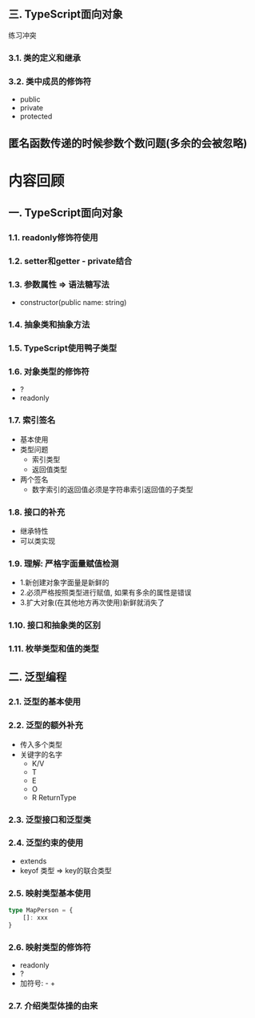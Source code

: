 ## 三. TypeScript面向对象
 练习冲突
### 3.1. 类的定义和继承





### 3.2. 类中成员的修饰符

* public
* private
* protected





## 匿名函数传递的时候参数个数问题(多余的会被忽略)


# 内容回顾

## 一. TypeScript面向对象

### 1.1. readonly修饰符使用





### 1.2. setter和getter - private结合





### 1.3. 参数属性 => 语法糖写法 

* constructor(public name: string)





### 1.4. 抽象类和抽象方法





### 1.5. TypeScript使用鸭子类型





### 1.6. 对象类型的修饰符

* ?
* readonly





### 1.7. 索引签名

* 基本使用
* 类型问题
  * 索引类型
  * 返回值类型
* 两个签名
  * 数字索引的返回值必须是字符串索引返回值的子类型



### 1.8. 接口的补充

* 继承特性
* 可以类实现





### 1.9. 理解: 严格字面量赋值检测

* 1.新创建对象字面量是新鲜的
* 2.必须严格按照类型进行赋值, 如果有多余的属性是错误
* 3.扩大对象(在其他地方再次使用)新鲜就消失了





### 1.10. 接口和抽象类的区别





### 1.11. 枚举类型和值的类型







## 二. 泛型编程

### 2.1. 泛型的基本使用





### 2.2. 泛型的额外补充

* 传入多个类型
* 关键字的名字
  * K/V
  * T
  * E
  * O
  * R ReturnType





### 2.3. 泛型接口和泛型类







### 2.4. 泛型约束的使用

* extends
* keyof 类型 => key的联合类型





### 2.5. 映射类型基本使用

```ts
type MapPerson = {
    []: xxx
}
```





### 2.6. 映射类型的修饰符

* readonly
* ?
* 加符号: - +





### 2.7. 介绍类型体操的由来



